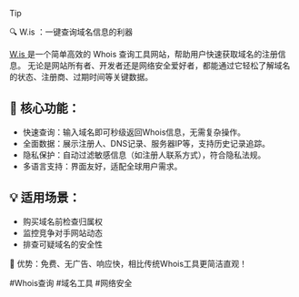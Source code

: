 > [!TIP]
>🔍 W.is ：一键查询域名信息的利器 

[ W.is ](https://w.is/) 是一个简单高效的 Whois 查询工具网站，帮助用户快速获取域名的注册信息。
无论是网站所有者、开发者还是网络安全爱好者，都能通过它轻松了解域名的状态、注册商、过期时间等关键数据。  

## 🌟 核心功能：  
-  快速查询：输入域名即可秒级返回Whois信息，无需复杂操作。 
-  全面数据：展示注册人、DNS记录、服务器IP等，支持历史记录追踪。  
-   隐私保护：自动过滤敏感信息（如注册人联系方式），符合隐私法规。  
-  多语言支持：界面友好，适配全球用户需求。  
## 💡 适用场景：  
-   购买域名前检查归属权  
-  监控竞争对手网站动态  
-   排查可疑域名的安全性  


🚀 优势：免费、无广告、响应快，相比传统Whois工具更简洁直观！  

#Whois查询  #域名工具 #网络安全